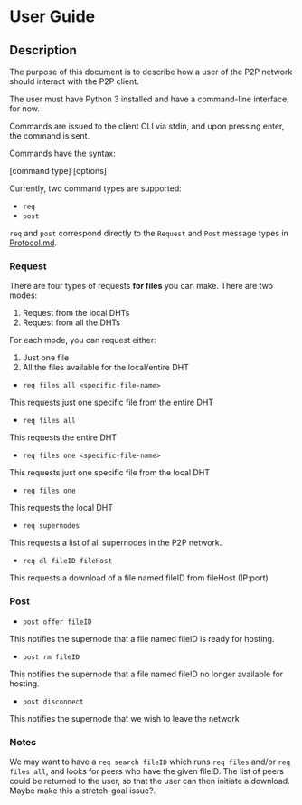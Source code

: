 # User Guide

## Description

The purpose of this document is to describe how a user of the P2P network should interact with the P2P client.

The user must have Python 3 installed and have a command-line interface, for now.

Commands are issued to the client CLI via stdin, and upon pressing enter, the command is sent.

Commands have the syntax:

\[command type\] \[options\]

Currently, two command types are supported:
- `req`
- `post`

`req` and `post` correspond directly to the `Request` and `Post` message types in [Protocol.md](./Protocol.md).

### Request

There are four types of requests **for files** you can make. There are two modes:

1. Request from the local DHTs
2. Request from all the DHTs

For each mode, you can request either:

1. Just one file 
2. All the files available for the local/entire DHT


- `req files all <specific-file-name>`

This requests just one specific file from the entire DHT

- `req files all`

This requests the entire DHT

- `req files one <specific-file-name>`

This requests just one specific file from the local DHT

- `req files one`

This requests the local DHT

- `req supernodes`

This requests a list of all supernodes in the P2P network.

- `req dl fileID fileHost`

This requests a download of a file named fileID from fileHost (IP:port)

### Post

- `post offer fileID`

This notifies the supernode that a file named fileID is ready for hosting.

- `post rm fileID`

This notifies the supernode that a file named fileID no longer available for hosting.

- `post disconnect`

This notifies the supernode that we wish to leave the network

### Notes

We may want to have a `req search fileID` which runs `req files` and/or `req files all`, and looks for peers who have the given fileID.
The list of peers could be returned to the user, so that the user can then initiate a download. Maybe make this a stretch-goal issue?.